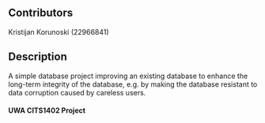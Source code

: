 ## Contributors

Kristijan Korunoski (22966841)

## Description

A simple database project improving an existing database to enhance the long-term integrity of the database, e.g. by making the database resistant to data corruption caused by careless users.

#### UWA CITS1402 Project
